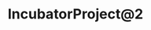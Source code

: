 ---
title: "IncubatorProject@2"
description: "Description Testing for IncubatorProject@2."
type: "incubator-project"
category: "Test,Development,Demo IncubatorProject@2"
summary: "Summary Testing for IncubatorProject 2. Today is a beautiful day to work. Current location: Razer SEA HQ @One North. It is in the South of Singapore"
file: "https://proteus-dt.com/wp-content/uploads/2022/04/Proteus-Logo-w.png"
image: "https://assets-global.website-files.com/5e39e095596498a8b9624af1/5ffca6e3e0d8ad9231cc2af6_Portfolio-course---final.png"
link: "https://www.proteus-dt.com"
status: "ongoing"
---
